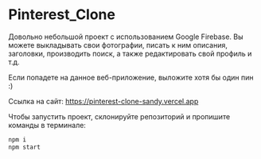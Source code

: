 
# Pinterest_Clone

Довольно небольшой проект с использованием Google Firebase. Вы можете выкладывать свои фотографии, писать к ним описания, заголовки, производить поиск, а также редактировать свой профиль и т.д. 

Если попадете на данное веб-приложение, выложите хотя бы один пин :)

Ссылка на сайт:
https://pinterest-clone-sandy.vercel.app

Чтобы запустить проект, склонируйте репозиторий и пропишите команды в терминале:
```sh
npm i
npm start
```

